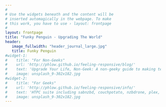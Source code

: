 ```yaml
---
#
# Use the widgets beneath and the content will be
# inserted automagically in the webpage. To make
# this work, you have to use › layout: frontpage
#
layout: frontpage
title: "Funky Penguin - Upgrading The World"
header:
   image_fullwidth: "header_journal_large.jpg"
   title: Funky Penguin
#widget-1:
#    title: "For Non-Geeks"
#    url: 'http://phlow.github.io/feeling-responsive/blog/'
#    text: 'Upgrade Your Life, Non-Geek: A non-geeky guide to making technology work for you'
#    image: unsplash_9-302x182.jpg
#widget-2:
#    title: "For Geeks"
#    url: 'http://phlow.github.io/feeling-responsive/info/'
#    text: 'HTPC suite including sabnzbd, couchpotato, nzbdrone, plex, all dockerized together'
#    image: unsplash_9-302x182.jpg
---
```

